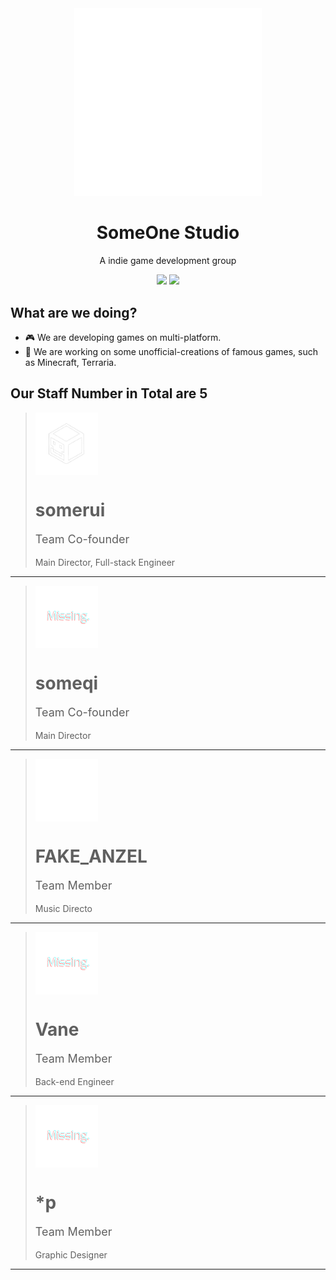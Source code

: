 <!--
Last Modified Time: Feb/15/2025
Version:2
 -->


<!-- ![SomeONEStudioLogo](./soslogo.png) -->
<div align="center">
<img src="./soslogo.png" alt="image" width="300" height="auto">
<h1>SomeOne Studio</h1>
<p>A indie game development group</p>
</div>


<div align="center">
<img src="https://img.shields.io/badge/team_size-5-blue" />
<img src="https://img.shields.io/badge/team_status-active-green" />
</div>

<h2>What are we doing?</h2>

- 🎮 We are developing games on multi-platform.
- 🔨 We are working on some unofficial-creations of famous games, such as Minecraft, Terraria.

<h2>Our Staff Number in Total are <strong>5</strong></h2>

<!-- ![somerui](./somerui.png#pic_center) -->
> <img src="./somerui.png" alt="image" width="100" height="auto" align="center">
> <h1>somerui</h1>
> <p style="font-size:18px;">Team Co-founder</p>
> <p style="font-size:14px;">Main Director, Full-stack Engineer</p>

---

<!-- >  ![someqi](./missing.png) -->
> <img src="./missing.png" alt="image" width="100" height="auto" align="center">
> <h1>someqi</h1>
> <p style="font-size:18px;">Team Co-founder</p>
> <p style="font-size:14px;">Main Director</p>

---

<!-- >  ![FA](./fakeanzel.png) -->
> <img src="./fakeanzel.png" alt="image" width="100" height="auto" align="center">
> <h1>FAKE_ANZEL</h1>
> <p style="font-size:18px;">Team Member</p>
> <p style="font-size:14px;">Music Directo</p>

---

<!-- >  ![Vane](./missing.png) -->
> <img src="./missing.png" alt="image" width="100" height="auto" align="center">
> <h1>Vane</h1>
> <p style="font-size:18px;">Team Member</p>
> <p style="font-size:14px;">Back-end Engineer</p>

---

<!-- >  ![*p](./missing.png) -->
> <img src="./missing.png" alt="image" width="100" height="auto" align="center">
> <h1>*p</h1>
> <p style="font-size:18px;">Team Member</p>
> <p style="font-size:14px;">Graphic Designer</p>

---
